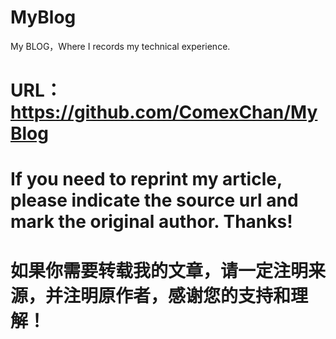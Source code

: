 # MyBlog
My BLOG，Where I records my technical experience.

URL：https://github.com/ComexChan/MyBlog
============================================
If you need to reprint my article, please indicate the source url and mark the original author.
Thanks!
============================================
如果你需要转载我的文章，请一定注明来源，并注明原作者，感谢您的支持和理解！
============================================
